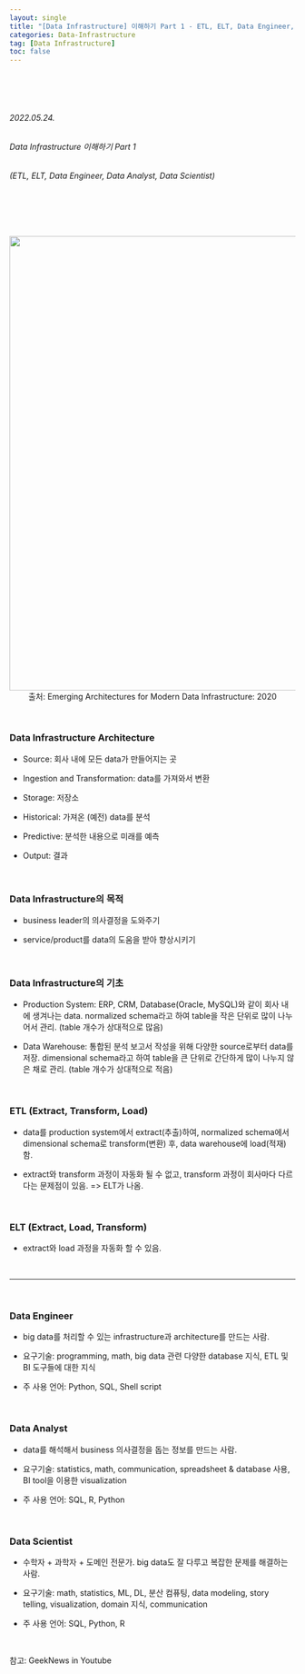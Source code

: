 ```yaml
---
layout: single
title: "[Data Infrastructure] 이해하기 Part 1 - ETL, ELT, Data Engineer, Data Analyst, Data Scientist"
categories: Data-Infrastructure
tag: [Data Infrastructure]
toc: false
---
```


<br>
<br>
<br>

###### 2022.05.24.
###### Data Infrastructure 이해하기 Part 1
###### (ETL, ELT, Data Engineer, Data Analyst, Data Scientist)

<br>
<br>
<br>

<p align="center">
  <img src="https://img1.daumcdn.net/thumb/R1280x0/?scode=mtistory2&fname=https%3A%2F%2Fblog.kakaocdn.net%2Fdn%2Fb6QWME%2FbtrC0QGjg3M%2FKFQOjcIcMC6PixmxyoLBF1%2Fimg.jpg" width=800><br>
  출처: Emerging Architectures for Modern Data Infrastructure: 2020
</p>


<br>


### Data Infrastructure Architecture

- Source: 회사 내에 모든 data가 만들어지는 곳

- Ingestion and Transformation: data를 가져와서 변환

- Storage: 저장소

- Historical: 가져온 (예전) data를 분석

- Predictive: 분석한 내용으로 미래를 예측

- Output: 결과


<br>


### Data Infrastructure의 목적

- business leader의 의사결정을 도와주기

- service/product를 data의 도움을 받아 향상시키기


<br>


### Data Infrastructure의 기초

- Production System: ERP, CRM, Database(Oracle, MySQL)와 같이 회사 내에 생겨나는 data. normalized schema라고 하여 table을 작은 단위로 많이 나누어서 관리. (table 개수가 상대적으로 많음)

- Data Warehouse: 통합된 분석 보고서 작성을 위해 다양한 source로부터 data를 저장. dimensional schema라고 하여 table을 큰 단위로 간단하게 많이 나누지 않은 채로 관리. (table 개수가 상대적으로 적음)


<br>


### ETL (Extract, Transform, Load)

- data를 production system에서 extract(추출)하여, normalized schema에서 dimensional schema로 transform(변환) 후, data warehouse에 load(적재)함.

- extract와 transform 과정이 자동화 될 수 없고, transform 과정이 회사마다 다르다는 문제점이 있음. => ELT가 나옴.


<br>


### ELT (Extract, Load, Transform)

- extract와 load 과정을 자동화 할 수 있음.


<br>


---


<br>


### Data Engineer

- big data를 처리할 수 있는 infrastructure과 architecture를 만드는 사람.

- 요구기술: programming, math, big data 관련 다양한 database 지식, ETL 및 BI 도구들에 대한 지식

- 주 사용 언어: Python, SQL, Shell script


<br>


### Data Analyst

- data를 해석해서 business 의사결정을 돕는 정보를 만드는 사람.

- 요구기술: statistics, math, communication, spreadsheet & database 사용, BI tool을 이용한 visualization

- 주 사용 언어: SQL, R, Python


<br>


### Data Scientist

- 수학자 + 과학자 + 도메인 전문가. big data도 잘 다루고 복잡한 문제를 해결하는 사람.

- 요구기술: math, statistics, ML, DL, 분산 컴퓨팅, data modeling, story telling, visualization, domain 지식, communication

- 주 사용 언어: SQL, Python, R


<br>


참고: GeekNews in Youtube
